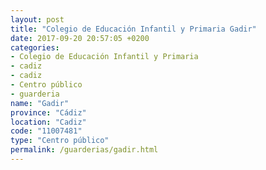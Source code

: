 ```yaml
---
layout: post
title: "Colegio de Educación Infantil y Primaria Gadir"
date: 2017-09-20 20:57:05 +0200
categories:
- Colegio de Educación Infantil y Primaria
- cadiz
- cadiz
- Centro público
- guarderia
name: "Gadir"
province: "Cádiz"
location: "Cadiz"
code: "11007481"
type: "Centro público"
permalink: /guarderias/gadir.html
---
```

